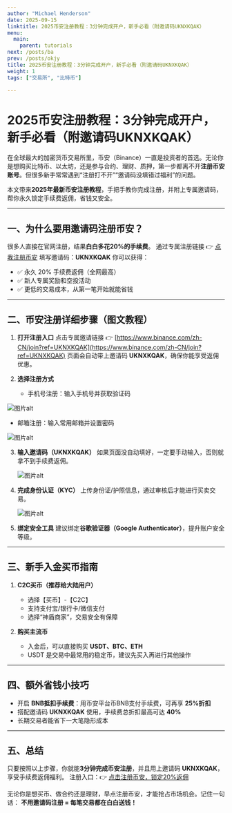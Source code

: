 ```yaml
---
author: "Michael Henderson"
date: 2025-09-15
linktitle: 2025币安注册教程：3分钟完成开户，新手必看（附邀请码UKNXKQAK）
menu:
  main:
    parent: tutorials
next: /posts/ba
prev: /posts/okjy
title: 2025币安注册教程：3分钟完成开户，新手必看（附邀请码UKNXKQAK）
weight: 1
tags: ["交易所", "比特币"]

---
```

# 2025币安注册教程：3分钟完成开户，新手必看（附邀请码UKNXKQAK）

在全球最大的加密货币交易所里，币安（Binance）一直是投资者的首选。无论你是想购买比特币、以太坊，还是参与合约、理财、质押，第一步都离不开**注册币安账号**。但很多新手常常遇到“注册打不开”“邀请码没填错过福利”的问题。

本文带来**2025年最新币安注册教程**，手把手教你完成注册，并附上专属邀请码，帮你永久锁定手续费返佣，省钱又安全。

---

## 一、为什么要用邀请码注册币安？

很多人直接在官网注册，结果**白白多花20%的手续费**。
通过专属注册链接 👉 [点我注册币安](https://www.binance.com/zh-CN/join?ref=UKNXKQAK)
填写邀请码：**UKNXKQAK**
你可以获得：

* ✅ 永久 20% 手续费返佣（全网最高）
* ✅ 新人专属奖励和空投活动
* ✅ 更低的交易成本，从第一笔开始就能省钱

---

## 二、币安注册详细步骤（图文教程）

1. **打开注册入口**
   点击专属邀请链接 👉 [https://www.binance.com/zh-CN/join?ref=UKNXKQAK](https://www.binance.com/zh-CN/join?ref=UKNXKQAK)
   页面会自动带上邀请码 **UKNXKQAK**，确保你能享受返佣优惠。

2. **选择注册方式**

   * 手机号注册：输入手机号并获取验证码

![图片alt](https://i.mji.rip/2025/09/15/246db2f5f58aa0f63294a0ccc05cf026.png "图片title")

   * 邮箱注册：输入常用邮箱并设置密码

   ![图片alt](https://i.mji.rip/2025/09/15/d2dbe54451b5411beca1c926aae9d766.png "图片title")

3. **输入邀请码（UKNXKQAK）**
   如果页面没自动填好，一定要手动输入，否则就拿不到手续费返佣。

   ![图片alt](https://i.mji.rip/2025/06/23/54cceb3d59f6dbe64053eb324046f1b9.png "图片title")

4. **完成身份认证（KYC）**
   上传身份证/护照信息，通过审核后才能进行买卖交易。

   ![图片alt](https://i.mji.rip/2025/09/15/0adca2bce4349aa21efa1f586c649f54.png "图片title")

5. **绑定安全工具**
   建议绑定**谷歌验证器（Google Authenticator）**，提升账户安全等级。

---

## 三、新手入金买币指南

1. **C2C买币（推荐给大陆用户）**

   * 选择【买币】-【C2C】
   * 支持支付宝/银行卡/微信支付
   * 选择“神盾商家”，交易安全有保障

2. **购买主流币**

   * 入金后，可以直接购买 **USDT、BTC、ETH**
   * USDT 是交易中最常用的稳定币，建议先买入再进行其他操作

---

## 四、额外省钱小技巧

* 开启 **BNB抵扣手续费**：用币安平台币BNB支付手续费，可再享 **25%折扣**
* 搭配邀请码 **UKNXKQAK** 使用，手续费总折扣最高可达 **40%**
* 长期交易者能省下一大笔隐形成本

---

## 五、总结

只要按照以上步骤，你就能**3分钟完成币安注册**，并且用上邀请码 **UKNXKQAK**，享受手续费返佣福利。
注册入口：👉 [点击注册币安，锁定20%返佣](https://www.binance.com/zh-CN/join?ref=UKNXKQAK)

无论你是想买币、做合约还是理财，早点注册币安，才能抢占市场机会。记住一句话：
**不用邀请码注册 = 每笔交易都在白白送钱！**